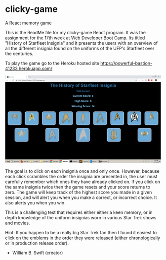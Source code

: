 # clicky-game
A React memory game

This is the ReadMe file for my clicky-game React program. It was the assignment for the 17th week at Web Developer Boot Camp.  Its titled "History of Starfleet Insignia" and it presents the users with an overview of all the different insignia found on the uniforms of the UFP's Starfleet over the centuries. 

To play the game go to the Heroku hosted site https://powerful-bastion-41233.herokuapp.com/

![alt text](readme_pics/Image2.jpg?raw=true "1st pic") 

The goal is to click on each insignia once and only once.  However, because each click scrambles the order the insignia are presented in, the user must carefully remember which ones they have already clicked on.  If you click on the same insignia twice then the game resets and your score returns to zero. The game will keep track of the highest score you made in a given session, and will alert you when you make a correct, or incorrect choice.  It also alerts you when you win.      

This is a challenging test that requires either either a keen memory, or in depth knowledge of the uniform insignias worn in various Star Trek shows and movies. 

Hint: If you happen to be a really big Star Trek fan then I found it easiest to click on the emblems in the order they were released (either chronologically or in production release order).  

- William B. Swift (creator)

